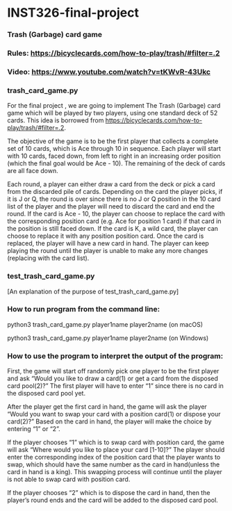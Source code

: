 # INST326-final-project
### Trash (Garbage) card game
### Rules: https://bicyclecards.com/how-to-play/trash/#filter=.2 
### Video: https://www.youtube.com/watch?v=tKWvR-43Ukc 


### trash_card_game.py
For the final project , we are going to implement The Trash (Garbage) card game which will be played by two players, using one standard deck of 52 cards. This idea is borrowed from https://bicyclecards.com/how-to-play/trash/#filter=.2. 

The objective of the game is to be the first player that collects a complete set of 10 cards, which is Ace through 10 in sequence. Each player will start with 10 cards, faced down, from left to right in an increasing order position (which the final goal would be Ace - 10). The remaining of the deck of cards are all face down. 

Each round, a player can either draw a card from the deck or pick a card from the discarded pile of cards. Depending on the card the player picks, if it is J or Q, the round is over since there is no J or Q position in the 10 card list of the player and the player will need to discard the card and end the round. If the card is Ace - 10, the player can choose to replace the card with the corresponding position card (e.g. Ace for position 1 card) if that card in the position is still faced down. If the card is K, a wild card, the player can choose to replace it with any position position card. Once the card is replaced, the player will have a new card in hand. The player can keep playing the round until the player is unable to make any more changes (replacing with the card list). 


### test_trash_card_game.py
[An explanation of the purpose of test_trash_card_game.py]


### How to run program from the command line:
python3 trash_card_game.py player1name player2name  (on macOS) 

python3 trash_card_game.py player1name player2name  (on Windows) 


### How to use the program to interpret the output of the program: 
First, the game will start off randomly pick one player to be the first player and ask “Would you like to draw a card(1) or get a card from the disposed card pool(2)?” The first player will have to enter “1” since there is no card in the disposed card pool yet.

After the player get the first card in hand, the game will ask the player “Would you want to swap your card with a position card(1) or dispose your card(2)?” Based on the card in hand, the player will make the choice by entering “1” or “2”.

If the player chooses “1” which is to swap card with position card, the game will ask “Where would you like to place your card [1-10]?” The player should enter the corresponding index of the position card that the player wants to swap, which should have the same number as the card in hand(unless the card in hand is a king). This swapping process will continue until the player is not able to swap card with position card.

If the player chooses “2” which is to dispose the card in hand, then the player’s round ends and the card will be added to the disposed card pool.
